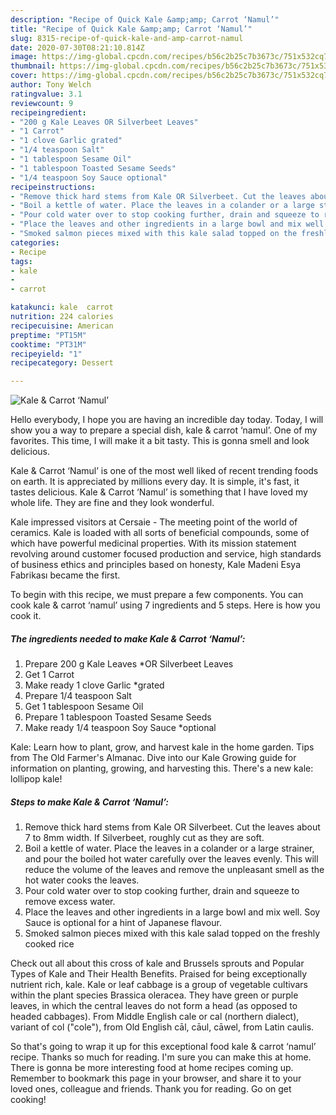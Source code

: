 ```yaml
---
description: "Recipe of Quick Kale &amp;amp; Carrot ‘Namul’"
title: "Recipe of Quick Kale &amp;amp; Carrot ‘Namul’"
slug: 8315-recipe-of-quick-kale-and-amp-carrot-namul
date: 2020-07-30T08:21:10.814Z
image: https://img-global.cpcdn.com/recipes/b56c2b25c7b3673c/751x532cq70/kale-carrot-namul-recipe-main-photo.jpg
thumbnail: https://img-global.cpcdn.com/recipes/b56c2b25c7b3673c/751x532cq70/kale-carrot-namul-recipe-main-photo.jpg
cover: https://img-global.cpcdn.com/recipes/b56c2b25c7b3673c/751x532cq70/kale-carrot-namul-recipe-main-photo.jpg
author: Tony Welch
ratingvalue: 3.1
reviewcount: 9
recipeingredient:
- "200 g Kale Leaves OR Silverbeet Leaves"
- "1 Carrot"
- "1 clove Garlic grated"
- "1/4 teaspoon Salt"
- "1 tablespoon Sesame Oil"
- "1 tablespoon Toasted Sesame Seeds"
- "1/4 teaspoon Soy Sauce optional"
recipeinstructions:
- "Remove thick hard stems from Kale OR Silverbeet. Cut the leaves about 7 to 8mm width. If Silverbeet, roughly cut as they are soft."
- "Boil a kettle of water. Place the leaves in a colander or a large strainer, and pour the boiled hot water carefully over the leaves evenly. This will reduce the volume of the leaves and remove the unpleasant smell as the hot water cooks the leaves."
- "Pour cold water over to stop cooking further, drain and squeeze to remove excess water."
- "Place the leaves and other ingredients in a large bowl and mix well. Soy Sauce is optional for a hint of Japanese flavour."
- "Smoked salmon pieces mixed with this kale salad topped on the freshly cooked rice"
categories:
- Recipe
tags:
- kale
- 
- carrot

katakunci: kale  carrot 
nutrition: 224 calories
recipecuisine: American
preptime: "PT15M"
cooktime: "PT31M"
recipeyield: "1"
recipecategory: Dessert

---
```



![Kale &amp; Carrot ‘Namul’](https://img-global.cpcdn.com/recipes/b56c2b25c7b3673c/751x532cq70/kale-carrot-namul-recipe-main-photo.jpg)

Hello everybody, I hope you are having an incredible day today. Today, I will show you a way to prepare a special dish, kale &amp; carrot ‘namul’. One of my favorites. This time, I will make it a bit tasty. This is gonna smell and look delicious.

Kale &amp; Carrot ‘Namul’ is one of the most well liked of recent trending foods on earth. It is appreciated by millions every day. It is simple, it's fast, it tastes delicious. Kale &amp; Carrot ‘Namul’ is something that I have loved my whole life. They are fine and they look wonderful.

Kale impressed visitors at Cersaie - The meeting point of the world of ceramics. Kale is loaded with all sorts of beneficial compounds, some of which have powerful medicinal properties. With its mission statement revolving around customer focused production and service, high standards of business ethics and principles based on honesty, Kale Madeni Esya Fabrikası became the first.


To begin with this recipe, we must prepare a few components. You can cook kale &amp; carrot ‘namul’ using 7 ingredients and 5 steps. Here is how you cook it.

<!--inarticleads1-->

##### The ingredients needed to make Kale &amp; Carrot ‘Namul’:

1. Prepare 200 g Kale Leaves *OR Silverbeet Leaves
1. Get 1 Carrot
1. Make ready 1 clove Garlic *grated
1. Prepare 1/4 teaspoon Salt
1. Get 1 tablespoon Sesame Oil
1. Prepare 1 tablespoon Toasted Sesame Seeds
1. Make ready 1/4 teaspoon Soy Sauce *optional


Kale: Learn how to plant, grow, and harvest kale in the home garden. Tips from The Old Farmer&#39;s Almanac. Dive into our Kale Growing guide for information on planting, growing, and harvesting this. There&#39;s a new kale: lollipop kale! 

<!--inarticleads2-->

##### Steps to make Kale &amp; Carrot ‘Namul’:

1. Remove thick hard stems from Kale OR Silverbeet. Cut the leaves about 7 to 8mm width. If Silverbeet, roughly cut as they are soft.
1. Boil a kettle of water. Place the leaves in a colander or a large strainer, and pour the boiled hot water carefully over the leaves evenly. This will reduce the volume of the leaves and remove the unpleasant smell as the hot water cooks the leaves.
1. Pour cold water over to stop cooking further, drain and squeeze to remove excess water.
1. Place the leaves and other ingredients in a large bowl and mix well. Soy Sauce is optional for a hint of Japanese flavour.
1. Smoked salmon pieces mixed with this kale salad topped on the freshly cooked rice


Check out all about this cross of kale and Brussels sprouts and Popular Types of Kale and Their Health Benefits. Praised for being exceptionally nutrient rich, kale. Kale or leaf cabbage is a group of vegetable cultivars within the plant species Brassica oleracea. They have green or purple leaves, in which the central leaves do not form a head (as opposed to headed cabbages). From Middle English cale or cal (northern dialect), variant of col (&#34;cole&#34;), from Old English cāl, cāul, cāwel, from Latin caulis. 

So that's going to wrap it up for this exceptional food kale &amp; carrot ‘namul’ recipe. Thanks so much for reading. I'm sure you can make this at home. There is gonna be more interesting food at home recipes coming up. Remember to bookmark this page in your browser, and share it to your loved ones, colleague and friends. Thank you for reading. Go on get cooking!
